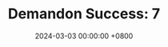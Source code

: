 ---
title: "Demandon Success: 7"
date: 2024-03-03 00:00:00 +0800
categories: [Blogging]
tag: [Blogging]
image: https://pbs.twimg.com/media/GHLAvKzXgAAjWi_?format=jpg&name=large
---